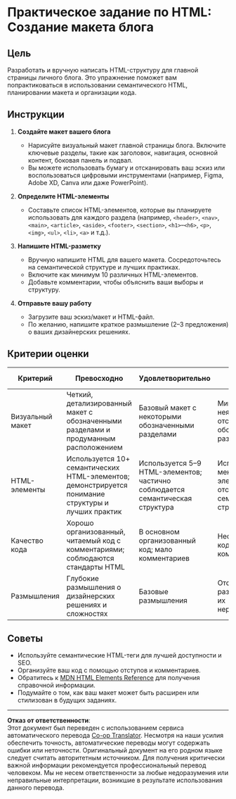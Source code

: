 <!--
CO_OP_TRANSLATOR_METADATA:
{
  "original_hash": "5a764667bbe82aa72ac0a67f4c97ff4a",
  "translation_date": "2025-10-03T08:35:37+00:00",
  "source_file": "3-terrarium/1-intro-to-html/assignment.md",
  "language_code": "ru"
}
-->
# Практическое задание по HTML: Создание макета блога

## Цель

Разработать и вручную написать HTML-структуру для главной страницы личного блога. Это упражнение поможет вам попрактиковаться в использовании семантического HTML, планировании макета и организации кода.

## Инструкции

1. **Создайте макет вашего блога**
   - Нарисуйте визуальный макет главной страницы блога. Включите ключевые разделы, такие как заголовок, навигация, основной контент, боковая панель и подвал.
   - Вы можете использовать бумагу и отсканировать ваш эскиз или воспользоваться цифровыми инструментами (например, Figma, Adobe XD, Canva или даже PowerPoint).

2. **Определите HTML-элементы**
   - Составьте список HTML-элементов, которые вы планируете использовать для каждого раздела (например, `<header>`, `<nav>`, `<main>`, `<article>`, `<aside>`, `<footer>`, `<section>`, `<h1>`–`<h6>`, `<p>`, `<img>`, `<ul>`, `<li>`, `<a>` и т.д.).

3. **Напишите HTML-разметку**
   - Вручную напишите HTML для вашего макета. Сосредоточьтесь на семантической структуре и лучших практиках.
   - Включите как минимум 10 различных HTML-элементов.
   - Добавьте комментарии, чтобы объяснить ваши выборы и структуру.

4. **Отправьте вашу работу**
   - Загрузите ваш эскиз/макет и HTML-файл.
   - По желанию, напишите краткое размышление (2–3 предложения) о ваших дизайнерских решениях.

## Критерии оценки

| Критерий         | Превосходно                                                                                 | Удовлетворительно                                                                | Требует улучшения                                                               |
|------------------|---------------------------------------------------------------------------------------------|----------------------------------------------------------------------------------|---------------------------------------------------------------------------------|
| Визуальный макет | Четкий, детализированный макет с обозначенными разделами и продуманным расположением        | Базовый макет с некоторыми обозначенными разделами                               | Минимальный или неясный макет; отсутствуют обозначения разделов                 |
| HTML-элементы    | Используется 10+ семантических HTML-элементов; демонстрируется понимание структуры и лучших практик | Используется 5–9 HTML-элементов; частично соблюдается семантическая структура    | Используется менее 5 элементов; отсутствует семантическая структура             |
| Качество кода    | Хорошо организованный, читаемый код с комментариями; соблюдаются стандарты HTML             | В основном организованный код; мало комментариев                                 | Неорганизованный код; отсутствуют комментарии                                   |
| Размышления      | Глубокие размышления о дизайнерских решениях и сложностях                                   | Базовые размышления                                                              | Отсутствие размышлений или их нерелевантность                                    |

## Советы

- Используйте семантические HTML-теги для лучшей доступности и SEO.
- Организуйте ваш код с помощью отступов и комментариев.
- Обратитесь к [MDN HTML Elements Reference](https://developer.mozilla.org/en-US/docs/Web/HTML/Element) для получения справочной информации.
- Подумайте о том, как ваш макет может быть расширен или стилизован в будущих заданиях.

---

**Отказ от ответственности**:  
Этот документ был переведен с использованием сервиса автоматического перевода [Co-op Translator](https://github.com/Azure/co-op-translator). Несмотря на наши усилия обеспечить точность, автоматические переводы могут содержать ошибки или неточности. Оригинальный документ на его родном языке следует считать авторитетным источником. Для получения критически важной информации рекомендуется профессиональный перевод человеком. Мы не несем ответственности за любые недоразумения или неправильные интерпретации, возникшие в результате использования данного перевода.
